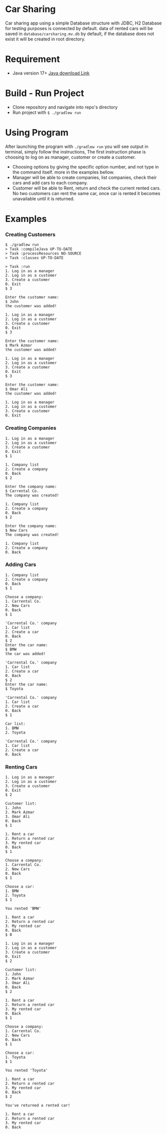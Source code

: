 # Car Sharing
Car sharing app using a simple Database structure with JDBC, H2 Database for testing purposes is connected by default.
data of rented cars will be saved in `database/carsharing.mv.db` by default, if the database does not exist it will be created in root directory.


# Requirement
- Java version 17+ <a href="https://www.oracle.com/de/java/technologies/downloads/">Java download Link</a>

# Build - Run Project
- Clone repository and navigate into repo's directory
- Run project with `$ ./gradlew run`

# Using Program
After launching the program with `./gradlew run` you will see output in terminal, simply follow the instructions,
The first instruction phase is choosing to log on as manager, customer or create a customer.

- Choosing options by giving the specific option number, and not type in the command itself. more in the examples bellow.
- Manager will be able to create companies, list companies, check their cars and add cars to each company.
- Customer will be able to Rent, return and check the current rented cars.
  No two customers can rent the same car, once car is rented it becomes unavailable until it is returned.

# Examples

### Creating Customers
```console
$ ./gradlew run
> Task :compileJava UP-TO-DATE
> Task :processResources NO-SOURCE
> Task :classes UP-TO-DATE

> Task :run
1. Log in as a manager
2. Log in as a customer
3. Create a customer
0. Exit
$ 3

Enter the customer name:
$ John
the customer was added!

1. Log in as a manager
2. Log in as a customer
3. Create a customer
0. Exit
$ 3

Enter the customer name:
$ Mark Azmar
the customer was added!

1. Log in as a manager
2. Log in as a customer
3. Create a customer
0. Exit
$ 3

Enter the customer name:
$ Omar Ali
the customer was added!

1. Log in as a manager
2. Log in as a customer
3. Create a customer
0. Exit
```

### Creating Companies
```console
1. Log in as a manager
2. Log in as a customer
3. Create a customer
0. Exit
$ 1  

1. Company list
2. Create a company
0. Back
$ 2

Enter the company name:
$ Carrental Co.
The company was created!

1. Company list
2. Create a company
0. Back
$ 2

Enter the company name:
$ New Cars
The company was created!

1. Company list
2. Create a company
0. Back
```

### Adding Cars
```console
1. Company list
2. Create a company
0. Back
$ 1

Choose a company:
1. Carrental Co.
2. New Cars
0. Back
$ 1

'Carrental Co.' company
1. Car list
2. Create a car
0. Back
$ 2
Enter the car name:
$ BMW
the car was added!

'Carrental Co.' company
1. Car list
2. Create a car
0. Back
$ 2
Enter the car name:
$ Toyota

'Carrental Co.' company
1. Car list
2. Create a car
0. Back
$ 1

Car list:
1. BMW
2. Toyota

'Carrental Co.' company
1. Car list
2. Create a car
0. Back
```

### Renting Cars
```console
1. Log in as a manager
2. Log in as a customer
3. Create a customer
0. Exit
$ 2

Customer list:
1. John
2. Mark Azmar
3. Omar Ali
0. Back
$ 1

1. Rent a car
2. Return a rented car
3. My rented car
0. Back
$ 1

Choose a company:
1. Carrental Co.
2. New Cars
0. Back
$ 1

Choose a car:
1. BMW
2. Toyota
$ 1

You rented 'BMW'

1. Rent a car
2. Return a rented car
3. My rented car
0. Back
$ 0

1. Log in as a manager
2. Log in as a customer
3. Create a customer
0. Exit
$ 2

Customer list:
1. John
2. Mark Azmar
3. Omar Ali
0. Back
$ 2

1. Rent a car
2. Return a rented car
3. My rented car
0. Back
$ 1

Choose a company:
1. Carrental Co.
2. New Cars
0. Back
$ 1

Choose a car:
1. Toyota
$ 1

You rented 'Toyota'

1. Rent a car
2. Return a rented car
3. My rented car
0. Back
$ 2

You've returned a rented car!

1. Rent a car
2. Return a rented car
3. My rented car
0. Back
```
